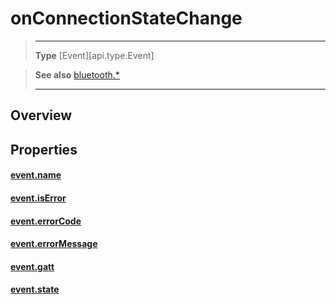 # onConnectionStateChange

> --------------------- ------------------------------------------------------------------------------------------
> __Type__              [Event][api.type.Event]


> __See also__          [bluetooth.*](/plugin/bluetooth.md)
> --------------------- ------------------------------------------------------------------------------------------

## Overview

## Properties

#### [event.name](/plugin/bluetooth/type/Gatt/event/onConnectionStateChange/name.md)

#### [event.isError](/plugin/bluetooth/type/Gatt/event/onConnectionStateChange/isError.md)

#### [event.errorCode](/plugin/bluetooth/type/Gatt/event/onConnectionStateChange/errorCode.md)

#### [event.errorMessage](/plugin/bluetooth/type/Gatt/event/onConnectionStateChange/errorMessage.md)

#### [event.gatt](/plugin/bluetooth/type/Gatt/event/onConnectionStateChange/gatt.md)

#### [event.state](/plugin/bluetooth/type/Gatt/event/onConnectionStateChange/state.md)